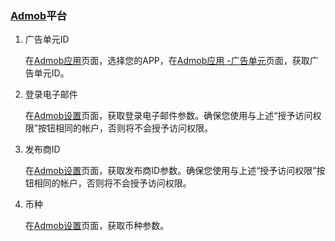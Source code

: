 ### [Admob](https://apps.admob.com/)平台
1. 广告单元ID

   在[Admob应用](https://apps.admob.com/v2/apps/list)页面，选择您的APP，在[Admob应用 -广告单元](https://apps.admob.com/v2/apps/1236187871/adunits/list)页面，获取广告单元ID。

 2. 登录电子邮件
   
      在[Admob设置](https://apps.admob.com/v2/settings)页面，获取登录电子邮件参数。确保您使用与上述“授予访问权限”按钮相同的帐户，否则将不会授予访问权限。
   
 3. 发布商ID
 
    在[Admob设置](https://apps.admob.com/v2/settings)页面，获取发布商ID参数。确保您使用与上述“授予访问权限”按钮相同的帐户，否则将不会授予访问权限。 
 
4. 币种

   在[Admob设置](https://apps.admob.com/v2/settings)页面，获取币种参数。


